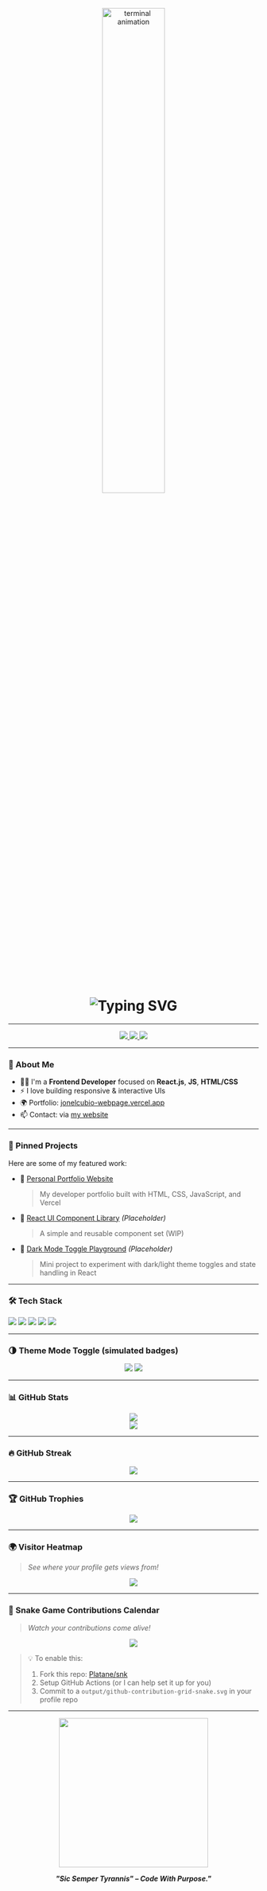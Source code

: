<!-- Terminal-style Animated Banner -->
<p align="center">
  <img src="https://media.giphy.com/media/qgQUggAC3Pfv687qPC/giphy.gif" width="50%" alt="terminal animation" />
</p>

<h1 align="center">
  <img src="https://readme-typing-svg.demolab.com?font=Fira+Code&weight=700&size=28&pause=1000&color=00FF00&center=true&vCenter=true&width=600&lines=%24+Hi%2C+I'm+Jonel+Cubio;Frontend+Developer;React.js+%7C+JavaScript+%7C+UI+Engineer;Clean+Code+%7C+Dark+Mode+Lover+%7C+Always+Learning" alt="Typing SVG" />
</h1>

---

<p align="center">
  <!-- GitHub Badges -->
  <a href="https://github.com/jonelcubio?tab=followers">
    <img src="https://img.shields.io/github/followers/jonelcubio?label=Followers&style=social" />
  </a>
  <a href="https://github.com/jonelcubio">
    <img src="https://img.shields.io/github/stars/jonelcubio?label=Stars&style=social" />
  </a>
  <a href="https://komarev.com/ghpvc/?username=jonelcubio&color=blueviolet" alt="Profile views">
    <img src="https://komarev.com/ghpvc/?username=jonelcubio&label=Profile+Views&color=blueviolet&style=flat" />
  </a>
</p>

---

### 🧠 About Me

- 🧑‍💻 I'm a **Frontend Developer** focused on **React.js**, **JS**, **HTML/CSS**
- ⚡ I love building responsive & interactive UIs
- 🌍 Portfolio: [jonelcubio-webpage.vercel.app](https://jonelcubio-webpage.vercel.app/)
- 📫 Contact: via [my website](https://jonelcubio-webpage.vercel.app/)

---

### 🎯 Pinned Projects

Here are some of my featured work:

- 🔹 [Personal Portfolio Website](https://github.com/jonelcubio/jonelcubio-webpage)  
  > My developer portfolio built with HTML, CSS, JavaScript, and Vercel

- 🔹 [React UI Component Library](#) *(Placeholder)*  
  > A simple and reusable component set (WIP)

- 🔹 [Dark Mode Toggle Playground](#) *(Placeholder)*  
  > Mini project to experiment with dark/light theme toggles and state handling in React

---

### 🛠️ Tech Stack

<p align="left">
  <img src="https://img.shields.io/badge/HTML5-%23E34F26.svg?style=for-the-badge&logo=html5&logoColor=white"/>
  <img src="https://img.shields.io/badge/CSS3-%231572B6.svg?style=for-the-badge&logo=css3&logoColor=white"/>
  <img src="https://img.shields.io/badge/JavaScript-%23F7DF1E.svg?style=for-the-badge&logo=javascript&logoColor=black"/>
  <img src="https://img.shields.io/badge/React-%2361DAFB.svg?style=for-the-badge&logo=react&logoColor=black"/>
  <img src="https://img.shields.io/badge/VSCode-%23007ACC.svg?style=for-the-badge&logo=visual-studio-code&logoColor=white"/>
</p>

---

### 🌗 Theme Mode Toggle (simulated badges)

<p align="center">
  <img src="https://img.shields.io/badge/🌙%20DARK%20MODE-ON-black?style=for-the-badge&logo=github&logoColor=white" />
  <img src="https://img.shields.io/badge/☀️%20LIGHT%20MODE-OFF-gray?style=for-the-badge" />
</p>

---

### 📊 GitHub Stats

<p align="center">
  <img src="https://github-readme-stats.vercel.app/api?username=jonelcubio&show_icons=true&theme=radical&hide_border=true" />
  <br />
  <img src="https://github-readme-stats.vercel.app/api/top-langs/?username=jonelcubio&layout=compact&theme=radical&hide_border=true" />
</p>

---

### 🔥 GitHub Streak

<p align="center">
  <img src="https://github-readme-streak-stats.herokuapp.com/?user=jonelcubio&theme=radical&hide_border=true" />
</p>

---

### 🏆 GitHub Trophies

<p align="center">
  <img src="https://github-profile-trophy.vercel.app/?username=jonelcubio&theme=radical&no-frame=true&column=7" />
</p>

---

### 🌍 Visitor Heatmap

> *See where your profile gets views from!*

<p align="center">
  <img src="https://api.visitorbadge.io/api/visitors?path=jonelcubio&label=Global+Visitors&countColor=%23263759&style=flat-square" />
</p>

---

### 🐍 Snake Game Contributions Calendar

> *Watch your contributions come alive!*

<p align="center">
  <img src="https://raw.githubusercontent.com/jonelcubio/jonelcubio/output/github-contribution-grid-snake.svg" />
</p>

> 💡 To enable this:
> 1. Fork this repo: [Platane/snk](https://github.com/Platane/snk)
> 2. Setup GitHub Actions (or I can help set it up for you)
> 3. Commit to a `output/github-contribution-grid-snake.svg` in your profile repo

---

<p align="center">
  <img src="https://raw.githubusercontent.com/roynalnaruto/dynamic-assets/main/code.gif" width="300" />
</p>

<p align="center"><b><i>"Sic Semper Tyrannis" – Code With Purpose."</i></b></p>
